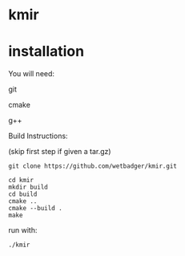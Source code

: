 # kmir
# installation

You will need:

git

cmake

g++

Build Instructions:

(skip first step if given a tar.gz)

    git clone https://github.com/wetbadger/kmir.git
    
    cd kmir
    mkdir build
    cd build
    cmake ..
    cmake --build .
    make
    
run with:
    
    ./kmir
    
